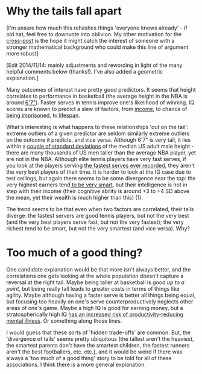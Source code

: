 # Why the tails fall apart

[I'm unsure how much this rehashes things 'everyone knows already' - if old hat, feel free to downvote into oblivion. My other motivation for the [cross-post](http://www.thepolemicalmedic.com/2014/07/tails-come-apart/) is the hope it might catch the interest of someone with a stronger mathematical background who could make this line of argument more robust]

[Edit 2014/11/14: mainly adjustments and rewording in light of the many helpful comments below (thanks!). I've also added a geometric explanation.]

Many outcomes of interest have pretty good predictors. It seems that height correlates to performance in basketball (the average height in the NBA is around [6'7"](http://en.wikipedia.org/wiki/NBA_league_average_height,_weight,_age_and_playing_experience)). Faster serves in tennis improve one's likelihood of winning. IQ scores are known to predict a slew of factors, from [income](http://thesocietypages.org/socimages/2008/02/06/correlations-of-iq-with-income-and-wealth/), to chance of [being imprisoned](http://www.sagepub.com/schram/study/materials/reference/90851_04.2r.pdf), to[ lifespan](http://www.bmj.com/content/322/7290/819).

What's interesting is what happens to these relationships 'out on the tail': extreme outliers of a given predictor are seldom similarly extreme outliers on the outcome it predicts, and vice versa. Although 6'7" is very tall, it lies within a [couple of standard deviations](http://www.wolframalpha.com/input/?i=male+height+distribution) of the median US adult male height - there are many thousands of US men taller than the average NBA player, yet are not in the NBA. Although elite tennis players have very fast serves, if you look at the players serving [the fastest serves ever recorded](http://en.wikipedia.org/wiki/Fastest_recorded_tennis_serves), they aren't the very best players of their time. It is harder to look at the IQ case due to test ceilings, but again there seems to be some divergence near the top: the very highest earners tend[ to be very smart](http://infoproc.blogspot.co.uk/2009/11/if-youre-so-smart-why-arent-you-rich.html), but their intelligence is not in step with their income (their cognitive ability is around +3 to +4 SD above the mean, yet their wealth is much higher than this) (1).

The trend seems to be that even when two factors are correlated, their tails diverge: the fastest servers are good tennis players, but not the very best (and the very best players serve fast, but not the very fastest); the very richest tend to be smart, but not the very smartest (and vice versa). Why?

# Too much of a good thing?

One candidate explanation would be that more isn't always better, and the correlations one gets looking at the whole population doesn't capture a reversal at the right tail. Maybe being taller at basketball is good *up to a point*, but being really tall leads to greater costs in terms of things like agility. Maybe although having a faster serve is better all things being equal, but focusing too heavily on one's serve counterproductively neglects other areas of one's game. Maybe a high IQ is good for earning money, but a stratospherically high IQ [has an increased risk of productivity-reducing mental illness](http://prometheussociety.org/cms/articles/the-outsiders). Or something along those lines.

I would guess that these sorts of 'hidden trade-offs' are common. But, the 'divergence of tails' seems pretty ubiquitous (the tallest aren't the heaviest, the smartest parents don't have the smartest children, the fastest runners aren't the best footballers, etc. etc.), and it would be weird if there was always a 'too much of a good thing' story to be told for all of these associations. I think there is a more general explanation.